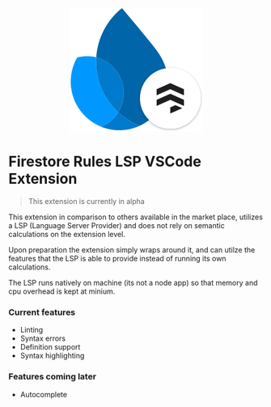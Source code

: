 <p align="center"><img src="./firestore-lsp-logo.svg"></img></p>

# Firestore Rules LSP VSCode Extension

> This extension is currently in alpha

This extension in comparison to others available in the market place, utilizes a LSP (Language Server Provider) and does not rely on semantic calculations on the extension level.

Upon preparation the extension simply wraps around it, and can utilze the features that the LSP is able to provide instead of running its own calculations.

The LSP runs natively on machine (its not a node app) so that memory and cpu overhead is kept at minium.

### Current features

- Linting
- Syntax errors
- Definition support
- Syntax highlighting

### Features coming later

- Autocomplete
